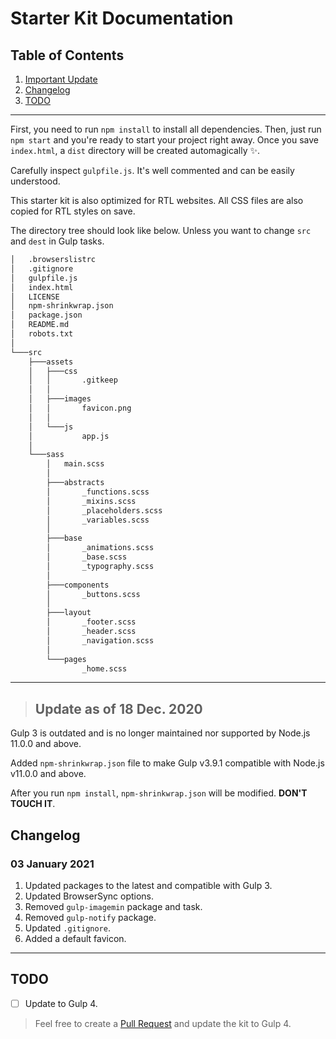# Starter Kit Documentation

## Table of Contents
1. [Important Update](#update-as-of-18-dec-2020)
2. [Changelog](#Changelog)
3. [TODO](#TODO)

---

First, you need to run `npm install` to install all dependencies. Then, just run `npm start` and you're ready to start your project right away. Once you save `index.html`, a `dist` directory will be created automagically :sparkles:.

Carefully inspect `gulpfile.js`. It's well commented and can be easily understood.

This starter kit is also optimized for RTL websites. All CSS files are also copied for RTL styles on save.

The directory tree should look like below. Unless you want to change `src` and `dest` in Gulp tasks.

```bash
│   .browserslistrc
│   .gitignore
│   gulpfile.js
│   index.html
│   LICENSE
│   npm-shrinkwrap.json
│   package.json
│   README.md
│   robots.txt
│
└───src
    ├───assets
    │   ├───css
    │   │       .gitkeep
    │   │
    │   ├───images
    │   │       favicon.png
    │   │
    │   └───js
    │           app.js
    │
    └───sass
        │   main.scss
        │
        ├───abstracts
        │       _functions.scss
        │       _mixins.scss
        │       _placeholders.scss
        │       _variables.scss
        │
        ├───base
        │       _animations.scss
        │       _base.scss
        │       _typography.scss
        │
        ├───components
        │       _buttons.scss
        │
        ├───layout
        │       _footer.scss
        │       _header.scss
        │       _navigation.scss
        │
        └───pages
                _home.scss
```
---

> ## Update as of 18 Dec. 2020

Gulp 3 is outdated and is no longer maintained nor supported by Node.js 11.0.0 and above.

Added `npm-shrinkwrap.json` file to make Gulp v3.9.1 compatible with Node.js v11.0.0 and above.

After you run `npm install`, `npm-shrinkwrap.json` will be modified. **DON'T TOUCH IT**.

## Changelog

### 03 January 2021

1. Updated packages to the latest and compatible with Gulp 3.
2. Updated BrowserSync options.
3. Removed `gulp-imagemin` package and task.
4. Removed `gulp-notify` package.
5. Updated `.gitignore`.
6. Added a default favicon.

---

## TODO

- [ ] Update to Gulp 4.

> Feel free to create a [Pull Request](https://github.com/Tes3awy/html-starter-kit/pulls) and update the kit to Gulp 4.
